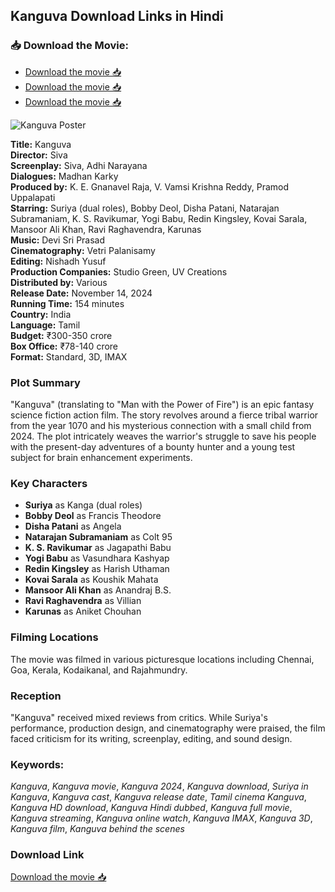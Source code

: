 ## Kanguva Download Links in Hindi

### 📥 Download the Movie: 
- [Download the movie 📥](https://oii.la/KEaJufrc)
- [Download the movie 📥](https://oii.la/KEaJufrc)
- [Download the movie 📥](https://oii.la/KEaJufrc)

![Kanguva Poster](https://envs.sh/5ZX.jpg)

**Title:** Kanguva  
**Director:** Siva  
**Screenplay:** Siva, Adhi Narayana  
**Dialogues:** Madhan Karky  
**Produced by:** K. E. Gnanavel Raja, V. Vamsi Krishna Reddy, Pramod Uppalapati  
**Starring:** Suriya (dual roles), Bobby Deol, Disha Patani, Natarajan Subramaniam, K. S. Ravikumar, Yogi Babu, Redin Kingsley, Kovai Sarala, Mansoor Ali Khan, Ravi Raghavendra, Karunas  
**Music:** Devi Sri Prasad  
**Cinematography:** Vetri Palanisamy  
**Editing:** Nishadh Yusuf  
**Production Companies:** Studio Green, UV Creations  
**Distributed by:** Various  
**Release Date:** November 14, 2024  
**Running Time:** 154 minutes  
**Country:** India  
**Language:** Tamil  
**Budget:** ₹300-350 crore  
**Box Office:** ₹78-140 crore  
**Format:** Standard, 3D, IMAX  

### Plot Summary
"Kanguva" (translating to "Man with the Power of Fire") is an epic fantasy science fiction action film. The story revolves around a fierce tribal warrior from the year 1070 and his mysterious connection with a small child from 2024. The plot intricately weaves the warrior's struggle to save his people with the present-day adventures of a bounty hunter and a young test subject for brain enhancement experiments.

### Key Characters
- **Suriya** as Kanga (dual roles)
- **Bobby Deol** as Francis Theodore
- **Disha Patani** as Angela
- **Natarajan Subramaniam** as Colt 95
- **K. S. Ravikumar** as Jagapathi Babu
- **Yogi Babu** as Vasundhara Kashyap
- **Redin Kingsley** as Harish Uthaman
- **Kovai Sarala** as Koushik Mahata
- **Mansoor Ali Khan** as Anandraj B.S.
- **Ravi Raghavendra** as Villian
- **Karunas** as Aniket Chouhan

### Filming Locations
The movie was filmed in various picturesque locations including Chennai, Goa, Kerala, Kodaikanal, and Rajahmundry.

### Reception
"Kanguva" received mixed reviews from critics. While Suriya's performance, production design, and cinematography were praised, the film faced criticism for its writing, screenplay, editing, and sound design.

### Keywords:
*Kanguva*, *Kanguva movie*, *Kanguva 2024*, *Kanguva download*, *Suriya in Kanguva*, *Kanguva cast*, *Kanguva release date*, *Tamil cinema Kanguva*, *Kanguva HD download*, *Kanguva Hindi dubbed*, *Kanguva full movie*, *Kanguva streaming*, *Kanguva online watch*, *Kanguva IMAX*, *Kanguva 3D*, *Kanguva film*, *Kanguva behind the scenes*

### Download Link
[Download the movie 📥](https://oii.la/KEaJufrc)
